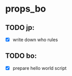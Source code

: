 # props_bo


## TODO jp:

- [x] write down who rules

## TODO bo:
- [x] prepare hello world script

